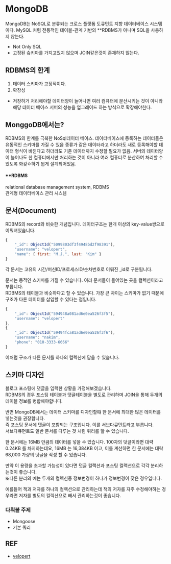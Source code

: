 # MongoDB

MongoDB는 NoSQL로 분류되는 크로스 플랫폼 도큐먼트 지향 데이터베이스 시스템이다. 
MySQL 처럼 전통적인 테이블-관계 기반의 **RDBMS가 아니며 SQL을 사용하지 않는다.  

- Not Only SQL 
- 고정된 슼키마를 가지고있지 않으며 JOIN같은것이 존재하지 않는다.  



## RDBMS의 한계
1. 데이터 스키마가 고정적이다.
2. 확장성
- 저장하거 처리해야할 데이터양이 늘어나면 여러 컴퓨터에 분산시키는 것이 아니라 해당 데이터 베이스 서버의 성능을 업그레이드 하는 방식으로 확장해야한다.


## MonggoDB에서는?
RDBMS의 한계를 극복한 NoSql데이터 베이스. 데이터베이스에 등록하는 데이터들은 유동적인 스키마를 가질 수 있음 종류가 같은 데이터라고 하더라도 새로 등록해야할 데이터 형식이 바뀐다고 하더라도 기존 데이터까지 수정할 필요가 없음.
서버의 데이터양이 늘어나도 한 컴퓨터에서만 처리하는 것이 아니라 여러 컴퓨터로 분산하여 처리할 수 있도록 화갖ㅇ하기 윕게 설계되어있음.


#### **RDBMS
relational database management system, RDBMS  
관계형 데이터베이스 관리 시스템


## 문서(Document)  
RDBMS의 record와 비슷한 개념입니다.  데이터구조는 한개 이상의 key-value쌍으로 이뤄져있습니다.  

```js
{
    "_id": ObjectId("5099803df3f4948bd2f98391"),
    "username": "velopert",
    "name": { first: "M.J.", last: "Kim" }
}
```
각 문서는 고유의 시간/머신ID/프로세스ID/순차번호로 이뤄진 _id로 구분됩니다.  

문서는 동적인 스키마를 가질 수 있습니다.  여러 문서들이 들어있는 곳을 컬렉션이라고 부릅니다.  
RDBMS의 테이블과 비슷하다고 할 수 있습니다. 가장 큰 차이는 스키마가 없기 때문에 구조가 다른 데이터를 삽입할 수 있다는 점입니다.  


```js
{ 
    "_id": ObjectId("594948a081ad6e0ea526f3f5"),
    "username": "velopert"
},
{ 
    "_id": ObjectId("59494fca81ad6e0ea526f3f6"),
    "username": "nakim",
    "phone": "010-3333-6666"
}
```
이처럼 구조가 다른 문서를 하나의 컬렉션에 담을 수 있습니다.  


## 스키마 디자인

블로그 포스팅에 댓글을 입력한 상황을 가정해보겠습니다.  
RDBMS의 경우 포스팅 테이블과 댓글테이블을 별도로 관리하며 JOIN을 통해 두개의 테이블 정보를 병합해야합니다.  

반면 MongoDB에서는 데이터 스키마를 디자인할떄 한 문서에 최대한 많은 데이터를 넣는것을 권장합니다.  
즉 포스팅 문서에 댓글이 포함되는 구조입니다.  이를 서브다큐먼트라고 부릅니다.  
서브다큐먼트도 일반 문서를 다루는 것 처럼 쿼리를 할 수 있습니다.  

한 문서에는 16MB 만큼의 데이터를 넣을 수 있습니다. 100자의 덧글이라면 대략 0.24KB 를 차지하는데요, 16MB 는 16,384KB 이고, 이를 계산하면 한 문서에는 대략 68,000 가량의 덧글을 작성 할 수 있습니다.  

만약 이 용량을 초과할 가능성이 있다면 덧글 컬랙션과 포스팅 컬랙션으로 각각 분리하는것이 좋습니다.  
또다른 분리의 예는 두개의 컬렉션중 정보변경이 하나가 정보변경이 잦은 경우입니다.  

예를들어 책과 저자를 하나의 컬렉션으로 관리하는데 책의 저자를 자주 수정해야하는 경우라면
저자를 별도의 컬렉션으로 빼서 관리하는것이 좋습니다.  


### 다뤄볼 주제
- Mongoose
- 기본 쿼리


## REF 
- [velopert](https://backend-intro.vlpt.us/2/)